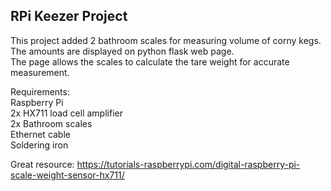 RPi Keezer Project
---
This project added 2 bathroom scales for measuring volume of corny kegs. <br>
The amounts are displayed on python flask web page. <br>
The page allows the scales to calculate the tare weight for accurate measurement.

Requirements:<br>
Raspberry Pi<br>
2x HX711 load cell amplifier<br>
2x Bathroom scales<br>
Ethernet cable<br>
Soldering iron<br>

Great resource: https://tutorials-raspberrypi.com/digital-raspberry-pi-scale-weight-sensor-hx711/
